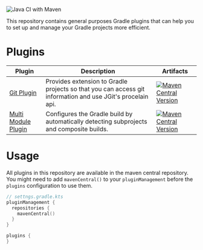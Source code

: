 ![Java CI with Maven](https://github.com/link-intersystems/lis-gradle-plugins/workflows/Java%20CI%20with%20Gradle/badge.svg)

This repository contains general purposes Gradle plugins that can help you to set up and manage your Gradle projects more efficient.  

# Plugins


| Plugin                                                   | Description                                                                                                | Artifacts                                                                                                                                                                                                                                          |
|----------------------------------------------------------|------------------------------------------------------------------------------------------------------------|----------------------------------------------------------------------------------------------------------------------------------------------------------------------------------------------------------------------------------------------------|
| [Git Plugin](git-plugin/README.md)                | Provides extension to Gradle projects so that you can access git information and use JGit's procelain api. | [![Maven Central Version](https://img.shields.io/maven-central/v/com.link-intersystems.gradle.git/com.link-intersystems.gradle.git.gradle.plugin)](https://mvnrepository.com/artifact/com.link-intersystems.gradle.git)                            |
| [Multi Module Plugin](settings-plugins/README.md) | Configures the Gradle build by automatically detecting subprojects and composite builds.                   | [![Maven Central Version](https://img.shields.io/maven-central/v/com.link-intersystems.gradle.multi-module/com.link-intersystems.gradle.multi-module.gradle.plugin)](https://mvnrepository.com/artifact/com.link-intersystems.gradle.multi-module) |

# Usage

All plugins in this repository are available in the maven central repository.
You might need to add `mavenCentral()` to your `pluginManagement`
before the `plugins` configuration to use them.

```kotlin
// settngs.gradle.kts
pluginManagement {
  repositories {
    mavenCentral()
  }
}

plugins {
}
```